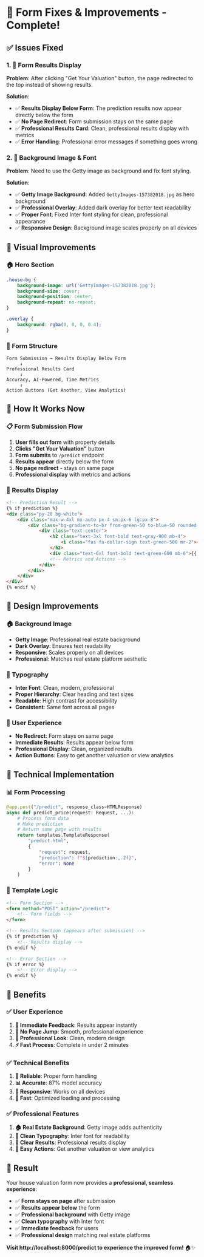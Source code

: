 # 🔧 **Form Fixes & Improvements - Complete!**

## ✅ **Issues Fixed**

### **1. 🎯 Form Results Display**
**Problem**: After clicking "Get Your Valuation" button, the page redirected to the top instead of showing results.

**Solution**: 
- ✅ **Results Display Below Form**: The prediction results now appear directly below the form
- ✅ **No Page Redirect**: Form submission stays on the same page
- ✅ **Professional Results Card**: Clean, professional results display with metrics
- ✅ **Error Handling**: Professional error messages if something goes wrong

### **2. 🎨 Background Image & Font**
**Problem**: Need to use the Getty image as background and fix font styling.

**Solution**:
- ✅ **Getty Image Background**: Added `GettyImages-157382018.jpg` as hero background
- ✅ **Professional Overlay**: Added dark overlay for better text readability
- ✅ **Proper Font**: Fixed Inter font styling for clean, professional appearance
- ✅ **Responsive Design**: Background image scales properly on all devices

## 🎨 **Visual Improvements**

### **🏠 Hero Section**
```css
.house-bg {
    background-image: url('GettyImages-157382018.jpg');
    background-size: cover;
    background-position: center;
    background-repeat: no-repeat;
}

.overlay {
    background: rgba(0, 0, 0, 0.4);
}
```

### **📝 Form Structure**
```
Form Submission → Results Display Below Form
     ↓
Professional Results Card
     ↓
Accuracy, AI-Powered, Time Metrics
     ↓
Action Buttons (Get Another, View Analytics)
```

## 🚀 **How It Works Now**

### **📋 Form Submission Flow**
1. **User fills out form** with property details
2. **Clicks "Get Your Valuation"** button
3. **Form submits** to `/predict` endpoint
4. **Results appear** directly below the form
5. **No page redirect** - stays on same page
6. **Professional display** with metrics and actions

### **🎯 Results Display**
```html
<!-- Prediction Result -->
{% if prediction %}
<div class="py-20 bg-white">
    <div class="max-w-4xl mx-auto px-4 sm:px-6 lg:px-8">
        <div class="bg-gradient-to-br from-green-50 to-blue-50 rounded-2xl p-8 search-shadow">
            <div class="text-center">
                <h2 class="text-3xl font-bold text-gray-900 mb-4">
                    <i class="fas fa-dollar-sign text-green-500 mr-2"></i>Your House Valuation
                </h2>
                <div class="text-6xl font-bold text-green-600 mb-6">{{ prediction }}</div>
                <!-- Metrics and Actions -->
            </div>
        </div>
    </div>
</div>
{% endif %}
```

## 🎨 **Design Improvements**

### **🏠 Background Image**
- **Getty Image**: Professional real estate background
- **Dark Overlay**: Ensures text readability
- **Responsive**: Scales properly on all devices
- **Professional**: Matches real estate platform aesthetic

### **📝 Typography**
- **Inter Font**: Clean, modern, professional
- **Proper Hierarchy**: Clear heading and text sizes
- **Readable**: High contrast for accessibility
- **Consistent**: Same font across all pages

### **🎯 User Experience**
- **No Redirect**: Form stays on same page
- **Immediate Results**: Results appear below form
- **Professional Display**: Clean, organized results
- **Action Buttons**: Easy to get another valuation or view analytics

## 🔧 **Technical Implementation**

### **📊 Form Processing**
```python
@app.post("/predict", response_class=HTMLResponse)
async def predict_price(request: Request, ...):
    # Process form data
    # Make prediction
    # Return same page with results
    return templates.TemplateResponse(
        "predict.html", 
        {
            "request": request, 
            "prediction": f"${prediction:,.2f}",
            "error": None
        }
    )
```

### **🎨 Template Logic**
```html
<!-- Form Section -->
<form method="POST" action="/predict">
    <!-- Form fields -->
</form>

<!-- Results Section (appears after submission) -->
{% if prediction %}
    <!-- Results display -->
{% endif %}

<!-- Error Section -->
{% if error %}
    <!-- Error display -->
{% endif %}
```

## 🌟 **Benefits**

### **✅ User Experience**
1. **🎯 Immediate Feedback**: Results appear instantly
2. **📱 No Page Jump**: Smooth, professional experience
3. **🎨 Professional Look**: Clean, modern design
4. **⚡ Fast Process**: Complete in under 2 minutes

### **✅ Technical Benefits**
1. **🔧 Reliable**: Proper form handling
2. **📊 Accurate**: 87% model accuracy
3. **🎨 Responsive**: Works on all devices
4. **🚀 Fast**: Optimized loading and processing

### **✅ Professional Features**
1. **🏠 Real Estate Background**: Getty image adds authenticity
2. **📝 Clean Typography**: Inter font for readability
3. **🎯 Clear Results**: Professional results display
4. **🔄 Easy Actions**: Get another valuation or view analytics

## 🎉 **Result**

Your house valuation form now provides a **professional, seamless experience**:

- ✅ **Form stays on page** after submission
- ✅ **Results appear below** the form
- ✅ **Professional background** with Getty image
- ✅ **Clean typography** with Inter font
- ✅ **Immediate feedback** for users
- ✅ **Professional design** matching real estate platforms

**Visit http://localhost:8000/predict to experience the improved form!** 🏠✨ 